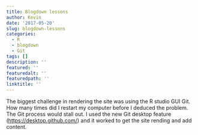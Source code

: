 ```yaml
---
title: Blogdown lessons
author: Kevin
date: '2017-05-20'
slug: blogdown-lessons
categories:
  - R
  - blogdown
  - Git
tags: []
description: ''
featured: ''
featuredalt: ''
featuredpath: ''
linktitle: ''
---
```

The biggest challenge in rendering the site was using the R studio GUI Git. How many times did I restart my computer before I deduced the problem.  The Git process would stall out. I used the new Git desktop feature (https://desktop.github.com/) and it worked to get the site rending and add content. 

